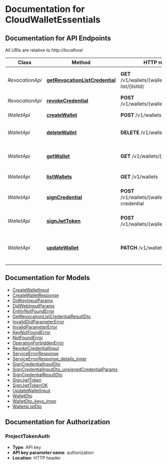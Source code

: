 # Documentation for CloudWalletEssentials

<a name="documentation-for-api-endpoints"></a>

## Documentation for API Endpoints

All URIs are relative to _http://localhost_

| Class           | Method                                                                               | HTTP request                                            | Description                            |
| --------------- | ------------------------------------------------------------------------------------ | ------------------------------------------------------- | -------------------------------------- |
| _RevocationApi_ | [**getRevocationListCredential**](Apis/RevocationApi.md#getrevocationlistcredential) | **GET** /v1/wallets/{walletId}/revocation-list/{listId} | Return revocation list credential.     |
| _RevocationApi_ | [**revokeCredential**](Apis/RevocationApi.md#revokecredential)                       | **POST** /v1/wallets/{walletId}/revoke                  | Revoke Credential.                     |
| _WalletApi_     | [**createWallet**](Apis/WalletApi.md#createwallet)                                   | **POST** /v1/wallets                                    | creates a wallet                       |
| _WalletApi_     | [**deleteWallet**](Apis/WalletApi.md#deletewallet)                                   | **DELETE** /v1/wallets/{walletId}                       | delete wallet by walletId              |
| _WalletApi_     | [**getWallet**](Apis/WalletApi.md#getwallet)                                         | **GET** /v1/wallets/{walletId}                          | get wallet details using wallet Id.    |
| _WalletApi_     | [**listWallets**](Apis/WalletApi.md#listwallets)                                     | **GET** /v1/wallets                                     | lists all wallets                      |
| _WalletApi_     | [**signCredential**](Apis/WalletApi.md#signcredential)                               | **POST** /v1/wallets/{walletId}/sign-credential         | signs credential with the wallet       |
| _WalletApi_     | [**signJwtToken**](Apis/WalletApi.md#signjwttoken)                                   | **POST** /v1/wallets/{walletId}/sign-jwt                | signs a jwt token with the wallet      |
| _WalletApi_     | [**updateWallet**](Apis/WalletApi.md#updatewallet)                                   | **PATCH** /v1/wallets/{walletId}                        | update wallet details using wallet Id. |

<a name="documentation-for-models"></a>

## Documentation for Models

- [CreateWalletInput](./Models/CreateWalletInput.md)
- [CreateWalletResponse](./Models/CreateWalletResponse.md)
- [DidKeyInputParams](./Models/DidKeyInputParams.md)
- [DidWebInputParams](./Models/DidWebInputParams.md)
- [EntityNotFoundError](./Models/EntityNotFoundError.md)
- [GetRevocationListCredentialResultDto](./Models/GetRevocationListCredentialResultDto.md)
- [InvalidDidParameterError](./Models/InvalidDidParameterError.md)
- [InvalidParameterError](./Models/InvalidParameterError.md)
- [KeyNotFoundError](./Models/KeyNotFoundError.md)
- [NotFoundError](./Models/NotFoundError.md)
- [OperationForbiddenError](./Models/OperationForbiddenError.md)
- [RevokeCredentialInput](./Models/RevokeCredentialInput.md)
- [ServiceErrorResponse](./Models/ServiceErrorResponse.md)
- [ServiceErrorResponse_details_inner](./Models/ServiceErrorResponse_details_inner.md)
- [SignCredentialInputDto](./Models/SignCredentialInputDto.md)
- [SignCredentialInputDto_unsignedCredentialParams](./Models/SignCredentialInputDto_unsignedCredentialParams.md)
- [SignCredentialResultDto](./Models/SignCredentialResultDto.md)
- [SignJwtToken](./Models/SignJwtToken.md)
- [SignJwtTokenOK](./Models/SignJwtTokenOK.md)
- [UpdateWalletInput](./Models/UpdateWalletInput.md)
- [WalletDto](./Models/WalletDto.md)
- [WalletDto_keys_inner](./Models/WalletDto_keys_inner.md)
- [WalletsListDto](./Models/WalletsListDto.md)

<a name="documentation-for-authorization"></a>

## Documentation for Authorization

<a name="ProjectTokenAuth"></a>

### ProjectTokenAuth

- **Type**: API key
- **API key parameter name**: authorization
- **Location**: HTTP header
